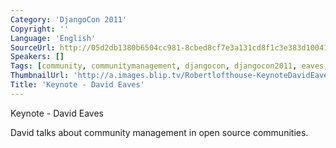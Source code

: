 ```yaml
---
Category: 'DjangoCon 2011'
Copyright: ''
Language: 'English'
SourceUrl: http://05d2db1380b6504cc981-8cbed8cf7e3a131cd8f1c3e383d10041.r93.cf2.rackcdn.com/djangocon-2011/107_keynote-david-eaves.m4v
Speakers: []
Tags: [community, communitymanagement, djangocon, djangocon2011, eaves, management]
ThumbnailUrl: 'http://a.images.blip.tv/Robertlofthouse-KeynoteDavidEaves169-846.jpg'
Title: 'Keynote - David Eaves'
---
```

Keynote - David Eaves

David talks about community management in open source communities.
